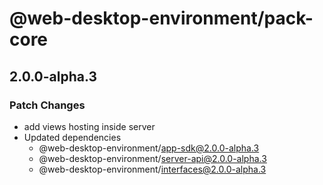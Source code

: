 # @web-desktop-environment/pack-core

## 2.0.0-alpha.3

### Patch Changes

- add views hosting inside server
- Updated dependencies
  - @web-desktop-environment/app-sdk@2.0.0-alpha.3
  - @web-desktop-environment/server-api@2.0.0-alpha.3
  - @web-desktop-environment/interfaces@2.0.0-alpha.3

